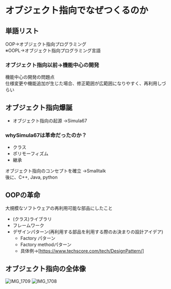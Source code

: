 # オブジェクト指向でなぜつくるのか
## 単語リスト
OOP→オブジェクト指向プログラミング\
※OOPL→オブジェクト指向プログラミング言語

### オブジェクト指向以前→機能中心の開発
機能中心の開発の問題点\
 仕様変更や機能追加が生じた場合、修正範囲が広範囲になりやすく、再利用しづらい

## オブジェクト指向爆誕
- オブジェクト指向の起源
→Simula67
### whySimula67は革命だったのか？
 - クラス
 - ポリモーフィズム
 - 継承

オブジェクト指向のコンセプトを確立
→Smalltalk\
後に、C++, Java, python

## OOPの革命
大規模なソフトウェアの再利用可能な部品にしたこと
- (クラス)ライブラリ
- フレームワーク
- デザインパターン(再利用する部品を利用する際のお決まりの設計アイデア)
 	- Factory パターン
 	- Factory methodパターン
 	- 具体例→[https://www.techscore.com/tech/DesignPattern/]

## オブジェクト指向の全体像
![IMG_1709](https://user-images.githubusercontent.com/63778595/176899229-7c2cfe4d-57e3-4568-878a-b50d1411f3e3.jpg)
![IMG_1708](https://user-images.githubusercontent.com/63778595/176899257-057fd15b-b5df-448f-b949-a1af093fbd76.jpg)




